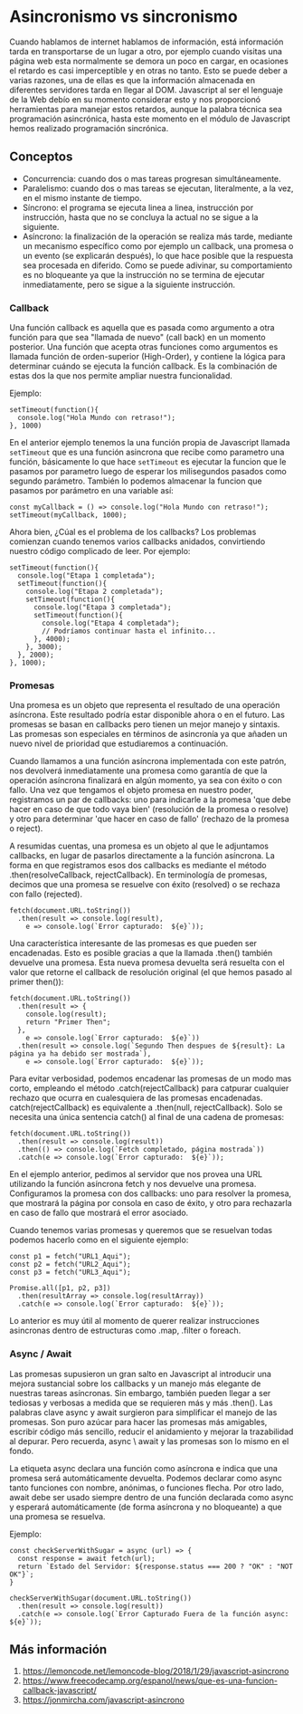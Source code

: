 # Asincronismo vs sincronismo
Cuando hablamos de internet hablamos de información, está información tarda en transportarse de un lugar a otro, por ejemplo cuando visitas una página web esta normalmente 
se demora un poco en cargar, en ocasiones el retardo es casi imperceptible y en otras no tanto. Esto se puede deber a varias razones, una de ellas es que la información almacenada
en diferentes servidores tarda en llegar al DOM. Javascript al ser el lenguaje de la Web debío en su momento considerar esto y nos proporcionó herramientas para manejar estos
retardos, aunque la palabra técnica sea programación asincrónica, hasta este momento en el módulo de Javascript hemos realizado programación sincrónica.

## Conceptos
- Concurrencia: cuando dos o mas tareas progresan simultáneamente.
- Paralelismo: cuando dos o mas tareas se ejecutan, literalmente, a la vez, en el mismo instante de tiempo.
- Síncrono: el programa se ejecuta linea a linea, instrucción por instrucción, hasta que no se concluya la actual no se sigue a la siguiente. 
- Asíncrono: la finalización de la operación se realiza más tarde, mediante un mecanismo específico como por ejemplo un callback, una promesa o un evento (se explicarán 
después), lo que hace posible que la respuesta sea procesada en diferido. Como se puede adivinar, su comportamiento es no bloqueante ya que la instrucción no se 
termina de ejecutar inmediatamente, pero se sigue a la siguiente instrucción.

### Callback

Una función callback es aquella que es pasada como argumento a otra función para que sea "llamada de nuevo" (call back) en un momento posterior. Una función que acepta otras funciones como argumentos es llamada función de orden-superior (High-Order), y contiene la lógica para determinar cuándo se ejecuta la función callback. Es la combinación de estas dos la que nos permite ampliar nuestra funcionalidad.

Ejemplo: 
~~~
setTimeout(function(){
  console.log("Hola Mundo con retraso!");
}, 1000)
~~~
En el anterior ejemplo tenemos la una función propia de Javascript llamada `setTimeout` que es una función asincrona que recibe como parametro una función, básicamente lo que hace `setTimeout` es ejecutar la funcion que le pasamos por parametro luego de esperar los milisegundos pasados como segundo parámetro. También lo podemos almacenar la funcion que pasamos por parámetro en una variable así:

~~~
const myCallback = () => console.log("Hola Mundo con retraso!");
setTimeout(myCallback, 1000);
~~~

Ahora bien, ¿Cúal es el problema de los callbacks? Los problemas comienzan cuando tenemos varios callbacks anidados, convirtiendo nuestro código complicado de leer. Por ejemplo:
~~~
setTimeout(function(){
  console.log("Etapa 1 completada");
  setTimeout(function(){
    console.log("Etapa 2 completada");
    setTimeout(function(){
      console.log("Etapa 3 completada");
      setTimeout(function(){
        console.log("Etapa 4 completada");
        // Podríamos continuar hasta el infinito...
      }, 4000);
    }, 3000);
  }, 2000);
}, 1000);
~~~

### Promesas

Una promesa es un objeto que representa el resultado de una operación asíncrona. Este resultado podría estar disponible ahora o en el futuro. Las promesas se basan en callbacks pero tienen un mejor manejo y sintaxis. Las promesas son especiales en términos de asincronía ya que añaden un nuevo nivel de prioridad que estudiaremos a continuación.

Cuando llamamos a una función asíncrona implementada con este patrón, nos devolverá inmediatamente una promesa como garantía de que la operación asíncrona finalizará en algún momento, ya sea con éxito o con fallo. Una vez que tengamos el objeto promesa en nuestro poder, registramos un par de callbacks: uno para indicarle a la promesa 'que debe hacer en caso de que todo vaya bien' (resolución de la promesa o resolve) y otro para determinar 'que hacer en caso de fallo' (rechazo de la promesa o reject).

A resumidas cuentas, una promesa es un objeto al que le adjuntamos callbacks, en lugar de pasarlos directamente a la función asíncrona. La forma en que registramos esos dos callbacks es mediante el método .then(resolveCallback, rejectCallback). En terminología de promesas, decimos que una promesa se resuelve con éxito (resolved) o se rechaza con fallo (rejected).

~~~
fetch(document.URL.toString())
  .then(result => console.log(result),
    e => console.log(`Error capturado:  ${e}`));
~~~

Una característica interesante de las promesas es que pueden ser encadenadas. Esto es posible gracias a que la llamada .then() también devuelve una promesa. Esta nueva promesa devuelta será resuelta con el valor que retorne el callback de resolución original (el que hemos pasado al primer then()):

~~~
fetch(document.URL.toString())
  .then(result => {
    console.log(result);
    return "Primer Then";
  },
    e => console.log(`Error capturado:  ${e}`))
  .then(result => console.log(`Segundo Then despues de ${result}: La página ya ha debido ser mostrada`),
    e => console.log(`Error capturado:  ${e}`));
~~~

Para evitar verbosidad, podemos encadenar las promesas de un modo mas corto, empleando el método .catch(rejectCallback) para catpurar cualquier rechazo que ocurra en cualesquiera de las promesas encadenadas. catch(rejectCallback) es equivalente a .then(null, rejectCallback). Solo se necesita una única sentencia catch() al final de una cadena de promesas:

~~~
fetch(document.URL.toString())
  .then(result => console.log(result))
  .then(() => console.log(`Fetch completado, página mostrada`))
  .catch(e => console.log(`Error capturado:  ${e}`));
~~~

En el ejemplo anterior, pedimos al servidor que nos provea una URL utilizando la función asíncrona fetch y nos devuelve una promesa. Configuramos la promesa con dos callbacks: uno para resolver la promesa, que mostrará la página por consola en caso de éxito, y otro para rechazarla en caso de fallo que mostrará el error asociado.

Cuando tenemos varias promesas y queremos que se resuelvan todas podemos hacerlo como en el siguiente ejemplo:
~~~
const p1 = fetch("URL1_Aqui");
const p2 = fetch("URL2_Aqui");
const p3 = fetch("URL3_Aqui");

Promise.all([p1, p2, p3])
  .then(resultArray => console.log(resultArray))
  .catch(e => console.log(`Error capturado:  ${e}`));
~~~

Lo anterior es muy útil al momento de querer realizar instrucciones asincronas dentro de estructuras como .map, .filter o foreach. 

### Async / Await

Las promesas supusieron un gran salto en Javascript al introducir una mejora sustancial sobre los callbacks y un manejo más elegante de nuestras tareas asíncronas. Sin embargo, también pueden llegar a ser tediosas y verbosas a medida que se requieren más y más .then(). Las palabras clave async y await surgieron para simplificar el manejo de las promesas. Son puro azúcar para hacer las promesas más amigables, escribir código más sencillo, reducir el anidamiento y mejorar la trazabilidad al depurar. Pero recuerda, async \ await y las promesas son lo mismo en el fondo.

La etiqueta async declara una función como asíncrona e indica que una promesa será automáticamente devuelta. Podemos declarar como async tanto funciones con nombre, anónimas, o funciones flecha. Por otro lado, await debe ser usado siempre dentro de una función declarada como async y esperará automáticamente (de forma asíncrona y no bloqueante) a que una promesa se resuelva.

Ejemplo:
~~~
const checkServerWithSugar = async (url) => {
  const response = await fetch(url);
  return `Estado del Servidor: ${response.status === 200 ? "OK" : "NOT OK"}`;
}

checkServerWithSugar(document.URL.toString())
  .then(result => console.log(result))
  .catch(e => console.log(`Error Capturado Fuera de la función async: ${e}`));
~~~

## Más información
1. https://lemoncode.net/lemoncode-blog/2018/1/29/javascript-asincrono
2. https://www.freecodecamp.org/espanol/news/que-es-una-funcion-callback-javascript/
3. https://jonmircha.com/javascript-asincrono




